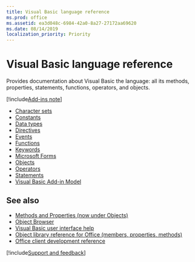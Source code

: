 ```yaml
---
title: Visual Basic language reference
ms.prod: office
ms.assetid: ea3d048c-6984-42a0-8a27-27172aa69620
ms.date: 08/14/2019
localization_priority: Priority
---
```



# Visual Basic language reference

Provides documentation about Visual Basic the language: all its methods, properties, statements, functions, operators, and objects. 

[!include[Add-ins note](~/includes/addinsnote.md)]

- [Character sets](../character-sets.md)
- [Constants](../constants-visual-basic-for-applications.md)
- [Data types](../data-types.md)
- [Directives](../directives.md)
- [Events](../events-visual-basic-for-applications.md)
- [Functions](../functions-visual-basic-for-applications.md)
- [Keywords](keywords-by-task.md) 
- [Microsoft Forms](reference-microsoft-forms.md)
- [Objects](../objects-visual-basic-for-applications.md)
- [Operators](../operators.md)
- [Statements](../statements.md)
- [Visual Basic Add-in Model](visual-basic-add-in-model-reference.md)


## See also

- [Methods and Properties (now under Objects)](../objects-visual-basic-for-applications.md) 
- [Object Browser](../object-browser-visual-basic-for-applications.md)
- [Visual Basic user interface help](visual-basic-user-interface-help.md)
- [Object library reference for Office (members, properties, methods)](https://docs.microsoft.com/office/vba/api/overview/library-reference/reference-object-library-reference-for-office)
- [Office client development reference](https://docs.microsoft.com/office/client-developer/office-client-development)

[!include[Support and feedback](~/includes/feedback-boilerplate.md)]
